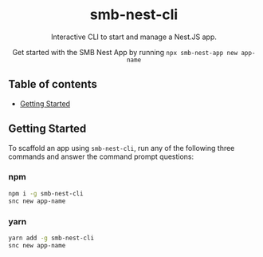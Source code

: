 <h1 align="center">
  smb-nest-cli
</h1>

<p align="center">
  Interactive CLI to start and manage a Nest.JS app.
</p>

<p align="center">
  Get started with the SMB Nest App by running <code>npx smb-nest-app new app-name</code>
</p>

## Table of contents

- <a href="#getting-started">Getting Started</a>

<h2 id="getting-started">Getting Started</h2>

To scaffold an app using `smb-nest-cli`, run any of the following three commands and answer the command prompt questions:

### npm

```bash
npm i -g smb-nest-cli
snc new app-name
```

### yarn

```bash
yarn add -g smb-nest-cli
snc new app-name
```
